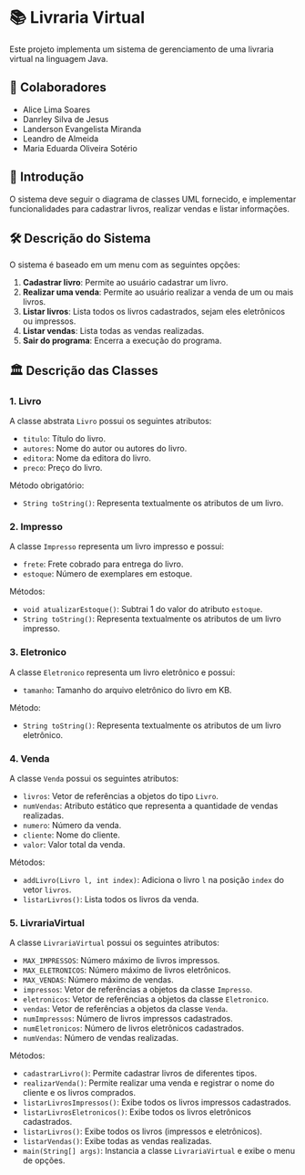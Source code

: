 # 📚 Livraria Virtual

Este projeto implementa um sistema de gerenciamento de uma livraria virtual na linguagem Java.

## 🤝 Colaboradores

- Alice Lima Soares
- Danrley Silva de Jesus
- Landerson Evangelista Miranda
- Leandro de Almeida
- Maria Eduarda Oliveira Sotério

## 📝 Introdução

O sistema deve seguir o diagrama de classes UML fornecido, e implementar funcionalidades para cadastrar livros, realizar vendas e listar informações. 

## 🛠️ Descrição do Sistema

O sistema é baseado em um menu com as seguintes opções:

1. **Cadastrar livro**: Permite ao usuário cadastrar um livro.
2. **Realizar uma venda**: Permite ao usuário realizar a venda de um ou mais livros.
3. **Listar livros**: Lista todos os livros cadastrados, sejam eles eletrônicos ou impressos.
4. **Listar vendas**: Lista todas as vendas realizadas.
5. **Sair do programa**: Encerra a execução do programa.

## 🏛️ Descrição das Classes

### 1. Livro
A classe abstrata `Livro` possui os seguintes atributos:
- `titulo`: Título do livro.
- `autores`: Nome do autor ou autores do livro.
- `editora`: Nome da editora do livro.
- `preco`: Preço do livro.

Método obrigatório:
- `String toString()`: Representa textualmente os atributos de um livro.

### 2. Impresso
A classe `Impresso` representa um livro impresso e possui:
- `frete`: Frete cobrado para entrega do livro.
- `estoque`: Número de exemplares em estoque.

Métodos:
- `void atualizarEstoque()`: Subtrai 1 do valor do atributo `estoque`.
- `String toString()`: Representa textualmente os atributos de um livro impresso.

### 3. Eletronico
A classe `Eletronico` representa um livro eletrônico e possui:
- `tamanho`: Tamanho do arquivo eletrônico do livro em KB.

Método:
- `String toString()`: Representa textualmente os atributos de um livro eletrônico.

### 4. Venda
A classe `Venda` possui os seguintes atributos:
- `livros`: Vetor de referências a objetos do tipo `Livro`.
- `numVendas`: Atributo estático que representa a quantidade de vendas realizadas.
- `numero`: Número da venda.
- `cliente`: Nome do cliente.
- `valor`: Valor total da venda.

Métodos:
- `addLivro(Livro l, int index)`: Adiciona o livro `l` na posição `index` do vetor `livros`.
- `listarLivros()`: Lista todos os livros da venda.

### 5. LivrariaVirtual
A classe `LivrariaVirtual` possui os seguintes atributos:
- `MAX_IMPRESSOS`: Número máximo de livros impressos.
- `MAX_ELETRONICOS`: Número máximo de livros eletrônicos.
- `MAX_VENDAS`: Número máximo de vendas.
- `impressos`: Vetor de referências a objetos da classe `Impresso`.
- `eletronicos`: Vetor de referências a objetos da classe `Eletronico`.
- `vendas`: Vetor de referências a objetos da classe `Venda`.
- `numImpressos`: Número de livros impressos cadastrados.
- `numEletronicos`: Número de livros eletrônicos cadastrados.
- `numVendas`: Número de vendas realizadas.

Métodos:
- `cadastrarLivro()`: Permite cadastrar livros de diferentes tipos.
- `realizarVenda()`: Permite realizar uma venda e registrar o nome do cliente e os livros comprados.
- `listarLivrosImpressos()`: Exibe todos os livros impressos cadastrados.
- `listarLivrosEletronicos()`: Exibe todos os livros eletrônicos cadastrados.
- `listarLivros()`: Exibe todos os livros (impressos e eletrônicos).
- `listarVendas()`: Exibe todas as vendas realizadas.
- `main(String[] args)`: Instancia a classe `LivrariaVirtual` e exibe o menu de opções.
